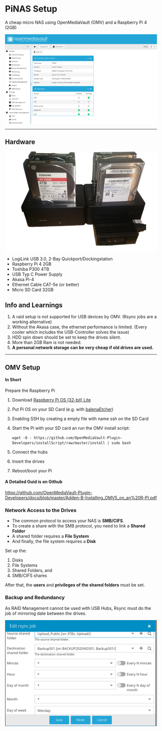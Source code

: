 # PiNAS Setup
A cheap micro NAS using OpenMediaVault (OMV) and a Raspberry Pi 4 (2GB)

![System Information](omv.png)

---

## Hardware

![Hardware Setup](NAS.png)

- LogiLink USB 3.0, 2-Bay Quickport/Dockingstation 
- Raspberry Pi 4 2GB
- Toshiba P300 4TB
- USB Typ C Power Supply
- Akasa Pi-4 
- Ethernet Cable CAT-5e (or better)
- Micro SD Card 32GB

## Info and Learnings

1. A raid setup is not supported for USB devices by OMV. (Rsync jobs are a working alternative)
2. Without the Akasa case, the ethernet performance is limited. (Every cooler which includes the USB-Controller solves the issue)
3. HDD spin down should be set to keep the drives silent.
4. More than 2GB Ram is not needed.
4. **A personal network storage can be very cheap if old drives are used.**

---

## OMV Setup

#### In Short
Prepare the Raspberry Pi
1. Download [Raspberry Pi OS (32-bit) Lite](https://www.raspberrypi.org/downloads/raspberry-pi-os/)
2. Put Pi OS on your SD Card (e.g. with [balenaEtcher](https://www.balena.io/etcher/))
3. Enabling SSH by creating a empty file with name ssh on the SD Card
4. Start the Pi with your SD card an run the OMV install script: 

    ```wget -O - https://github.com/OpenMediaVault-Plugin-Developers/installScript/raw/master/install | sudo bash```
5. Connect the hubs 
6. Insert the drives
7. Reboot/boot your Pi

#### A Detailed Guid is on Github
https://github.com/OpenMediaVault-Plugin-Developers/docs/blob/master/Adden-B-Installing_OMV5_on_an%20R-PI.pdf


### Network Access to the Drives
- The common protocol to access your NAS is **SMB/CIFS**.
- To create a share with the SMB protocol, you need to link a **Shared Folder**
- A shared folder requires a **File System** 
- And finally, the file system requires a **Disk**

Set up the:

1. Disks
2. File Systems
3. Shared Folders, and 
4. SMB/CIFS shares

After that, the **users** and **privileges of the shared folders** must be set.

### Backup and Redundancy
As RAID Management cannot be used with USB Hubs, Rsync must do the job of mirroring date between the drives. 

![Rsync](backup.png)



